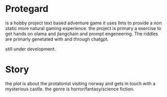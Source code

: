# Protegard
is a hobby project text based adventure game it uses llms to provide a non static more natural gaming experience. 
the project is primary a exercise to get hands on olama and jlangchain and prompt engeneering. 
The riddles are primarly genetated with and through chatgpt. 

still under development.

# Story 
the plot is about the protatonist visiting norway and gets in touch with a mysterious castle.
the genre is horror/fantasy/science fiction.

